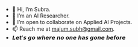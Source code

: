 - 👋 Hi, I’m Subra.
- 👀 I’m an AI Researcher.
- 💞️ I’m open to collaborate on Applied AI Projects.
- 📫 Reach me at majum.subh@gmail.com.
- 𝙇𝙚𝙩'𝙨 𝙜𝙤 𝙬𝙝𝙚𝙧𝙚 𝙣𝙤 𝙤𝙣𝙚 𝙝𝙖𝙨 𝙜𝙤𝙣𝙚 𝙗𝙚𝙛𝙤𝙧𝙚

<!---
sbhmajum369/sbhmajum369 is a ✨ special ✨ repository because its `README.md` (this file) appears on your GitHub profile.
You can click the Preview link to take a look at your changes.
--->
